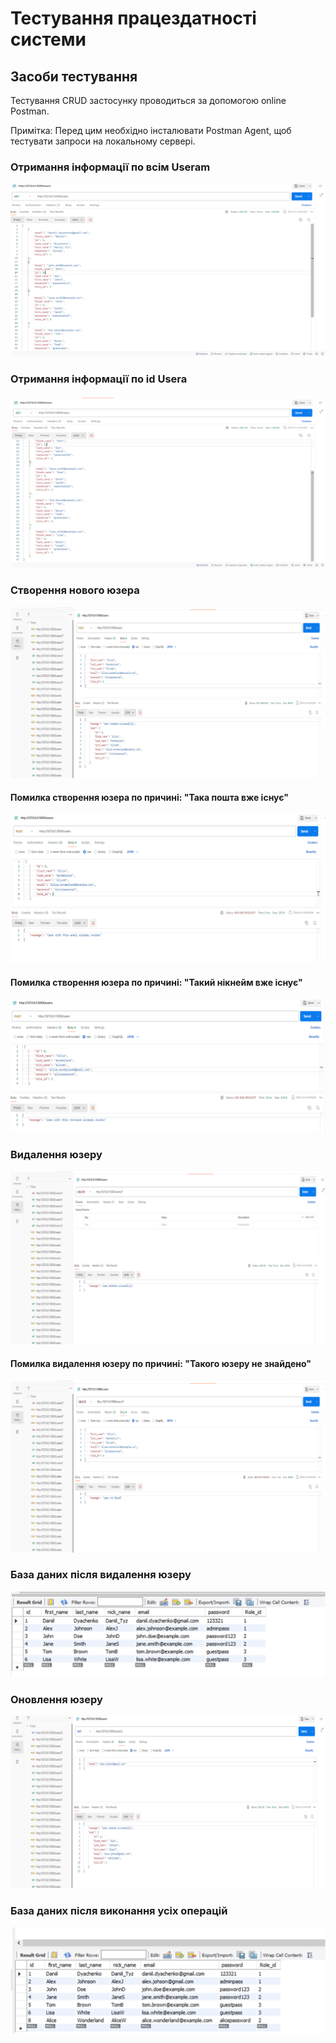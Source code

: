 # Тестування працездатності системи



## Засоби тестування
Тестування CRUD застосунку проводиться за допомогою online Postman. 

Примітка: Перед цим необхідно інсталювати Postman Agent, щоб тестувати запроси на локальному сервері.

### Отримання інформації по всім Useram

<img src="./media_labs6/Users.png">

### Отримання інформації по id Usera

<img src="./media_labs6/Users1.png">

### Створення нового юзера

<img src="./media_labs6/User_created.png">

#### Помилка створення юзера по причині: "Така пошта вже існує"

<img src="./media_labs6/User_email.png">

#### Помилка створення юзера по причині: "Такий нікнейм вже існує"

<img src="./media_labs6/User_nickname.png">

### Видалення юзеру

<img src="./media_labs6/User_delete.png">

#### Помилка видалення юзеру по причині: "Такого юзеру не знайдено"

<img src="./media_labs6/User_not_found.png">


### База даних після видалення юзеру

<img src="./media_labs6/User_delete_SQL.png">

### Оновлення юзеру

<img src="./media_labs6/User_update.png">

### База даних після виконання усіх операцій

<img src="./media_labs6/Users_SQL.png">















